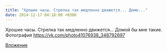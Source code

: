 ```yaml
---
title: "Хрошие часы. Стрелка так медленно движется... Домо..."
date: 2014-12-17 04:18:00 +0300
---
```


Хрошие часы. Стрелка так медленно движется... Домой бы мне такие.
Фотография
https://vk.com/photo41076938_348792697

[Вложение](https://vk.com/photo41076938_348792697)
